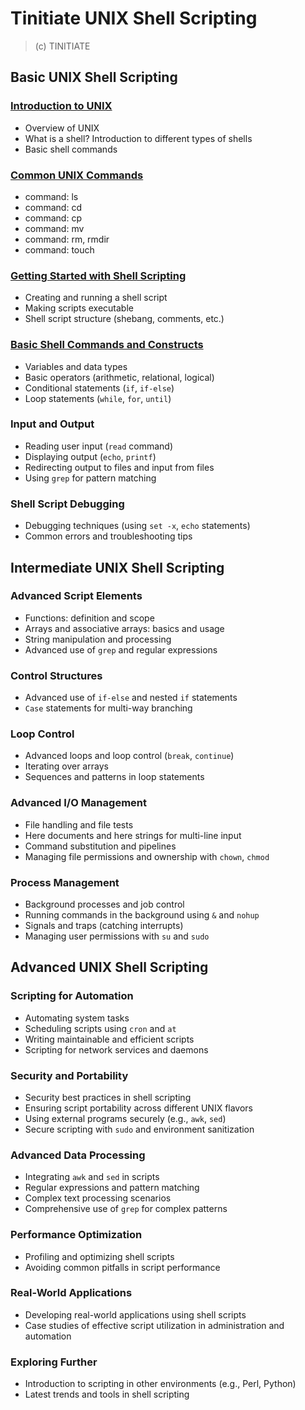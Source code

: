 # Tinitiate UNIX Shell Scripting 
> (c) TINITIATE

## Basic UNIX Shell Scripting

### [Introduction to UNIX](introduction-to-unix.md)
- Overview of UNIX
- What is a shell? Introduction to different types of shells
- Basic shell commands

### [Common UNIX Commands](common-unix-commands.md)
- command: ls
- command: cd
- command: cp
- command: mv
- command: rm, rmdir
- command: touch

### [Getting Started with Shell Scripting](running-a-shellscript.md)
- Creating and running a shell script
- Making scripts executable
- Shell script structure (shebang, comments, etc.)

### [Basic Shell Commands and Constructs](shellscript-constructs.md)
- Variables and data types
- Basic operators (arithmetic, relational, logical)
- Conditional statements (`if`, `if-else`)
- Loop statements (`while`, `for`, `until`)

### Input and Output
- Reading user input (`read` command)
- Displaying output (`echo`, `printf`)
- Redirecting output to files and input from files
- Using `grep` for pattern matching

### Shell Script Debugging
- Debugging techniques (using `set -x`, `echo` statements)
- Common errors and troubleshooting tips

## Intermediate UNIX Shell Scripting

### Advanced Script Elements
- Functions: definition and scope
- Arrays and associative arrays: basics and usage
- String manipulation and processing
- Advanced use of `grep` and regular expressions

### Control Structures
- Advanced use of `if-else` and nested `if` statements
- `Case` statements for multi-way branching

### Loop Control
- Advanced loops and loop control (`break`, `continue`)
- Iterating over arrays
- Sequences and patterns in loop statements

### Advanced I/O Management
- File handling and file tests
- Here documents and here strings for multi-line input
- Command substitution and pipelines
- Managing file permissions and ownership with `chown`, `chmod`

### Process Management
- Background processes and job control
- Running commands in the background using `&` and `nohup`
- Signals and traps (catching interrupts)
- Managing user permissions with `su` and `sudo`

## Advanced UNIX Shell Scripting

### Scripting for Automation
- Automating system tasks
- Scheduling scripts using `cron` and `at`
- Writing maintainable and efficient scripts
- Scripting for network services and daemons

### Security and Portability
- Security best practices in shell scripting
- Ensuring script portability across different UNIX flavors
- Using external programs securely (e.g., `awk`, `sed`)
- Secure scripting with `sudo` and environment sanitization

### Advanced Data Processing
- Integrating `awk` and `sed` in scripts
- Regular expressions and pattern matching
- Complex text processing scenarios
- Comprehensive use of `grep` for complex patterns

### Performance Optimization
- Profiling and optimizing shell scripts
- Avoiding common pitfalls in script performance

### Real-World Applications
- Developing real-world applications using shell scripts
- Case studies of effective script utilization in administration and automation

### Exploring Further
- Introduction to scripting in other environments (e.g., Perl, Python)
- Latest trends and tools in shell scripting
